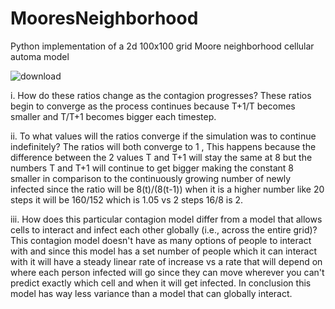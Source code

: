 # MooresNeighborhood
Python implementation of a 2d 100x100 grid Moore neighborhood cellular automa model

![download](https://user-images.githubusercontent.com/77468658/190838603-135556c2-d8dc-4ae0-af9b-518b31b97019.png)

i. How do these ratios change as the contagion progresses?
 These ratios begin to converge as the process continues because T+1/T becomes
smaller and T/T+1 becomes bigger each timestep.

ii. To what values will the ratios converge if the simulation was to continue indefinitely?
 The ratios will both converge to 1 , This happens because the difference between the
2 values T and T+1 will stay the same at 8 but the numbers T and T+1 will continue to
get bigger making the constant 8 smaller in comparison to the continuously growing
number of newly infected since the ratio will be 8(t)/(8(t-1)) when it is a higher number
like 20 steps it will be 160/152 which is 1.05 vs 2 steps 16/8 is 2.

iii. How does this particular contagion model differ from a model that allows cells to interact and
infect each other globally (i.e., across the entire grid)?
 This contagion model doesn't have as many options of people to interact with and
since this model has a set number of people which it can interact with it will have a
steady linear rate of increase vs a rate that will depend on where each person infected
will go since they can move wherever you can't predict exactly which cell and when it will
get infected. In conclusion this model has way less variance than a model that can
globally interact.
